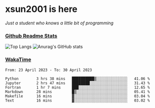 # xsun2001 is here

*Just a student who knows a little bit of programming*

### [Github Readme Stats](https://github.com/anuraghazra/github-readme-stats)

![Top Langs](https://github-readme-stats.vercel.app/api/top-langs/?username=xsun2001&layout=compact&theme=radical) ![Anurag's GitHub stats](https://github-readme-stats.vercel.app/api?username=xsun2001&show_icons=true&theme=radical)

### [WakaTime](https://wakatime.com)

<!--START_SECTION:waka-->

```text
From: 23 April 2023 - To: 30 April 2023

Python        3 hrs 38 mins   ██████████▒░░░░░░░░░░░░░░   41.06 %
Jupyter       2 hrs 47 mins   ████████░░░░░░░░░░░░░░░░░   31.43 %
Fortran       1 hr 7 mins     ███░░░░░░░░░░░░░░░░░░░░░░   12.65 %
Markdown      28 mins         █▒░░░░░░░░░░░░░░░░░░░░░░░   05.41 %
Makefile      16 mins         ▓░░░░░░░░░░░░░░░░░░░░░░░░   03.04 %
Text          16 mins         ▓░░░░░░░░░░░░░░░░░░░░░░░░   03.02 %
```

<!--END_SECTION:waka-->

